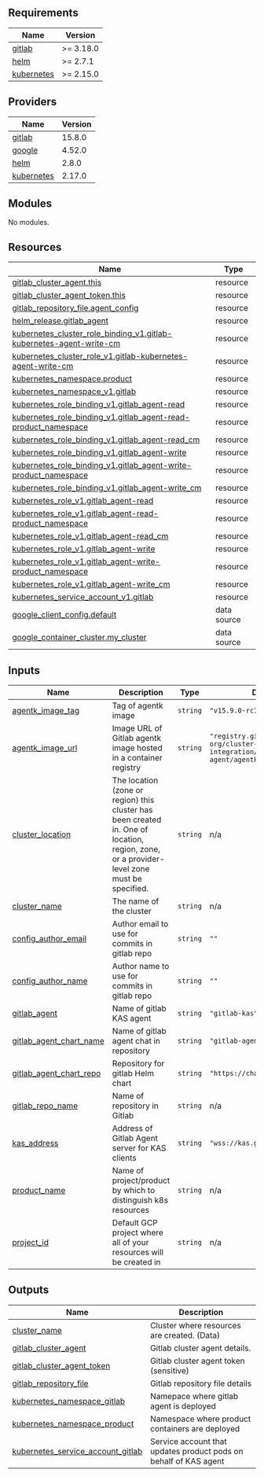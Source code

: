 <!-- BEGIN_TF_DOCS -->
## Requirements

| Name | Version |
|------|---------|
| <a name="requirement_gitlab"></a> [gitlab](#requirement\_gitlab) | >= 3.18.0 |
| <a name="requirement_helm"></a> [helm](#requirement\_helm) | >= 2.7.1 |
| <a name="requirement_kubernetes"></a> [kubernetes](#requirement\_kubernetes) | >= 2.15.0 |

## Providers

| Name | Version |
|------|---------|
| <a name="provider_gitlab"></a> [gitlab](#provider\_gitlab) | 15.8.0 |
| <a name="provider_google"></a> [google](#provider\_google) | 4.52.0 |
| <a name="provider_helm"></a> [helm](#provider\_helm) | 2.8.0 |
| <a name="provider_kubernetes"></a> [kubernetes](#provider\_kubernetes) | 2.17.0 |

## Modules

No modules.

## Resources

| Name | Type |
|------|------|
| [gitlab_cluster_agent.this](https://registry.terraform.io/providers/gitlabhq/gitlab/latest/docs/resources/cluster_agent) | resource |
| [gitlab_cluster_agent_token.this](https://registry.terraform.io/providers/gitlabhq/gitlab/latest/docs/resources/cluster_agent_token) | resource |
| [gitlab_repository_file.agent_config](https://registry.terraform.io/providers/gitlabhq/gitlab/latest/docs/resources/repository_file) | resource |
| [helm_release.gitlab_agent](https://registry.terraform.io/providers/hashicorp/helm/latest/docs/resources/release) | resource |
| [kubernetes_cluster_role_binding_v1.gitlab-kubernetes-agent-write-cm](https://registry.terraform.io/providers/hashicorp/kubernetes/latest/docs/resources/cluster_role_binding_v1) | resource |
| [kubernetes_cluster_role_v1.gitlab-kubernetes-agent-write-cm](https://registry.terraform.io/providers/hashicorp/kubernetes/latest/docs/resources/cluster_role_v1) | resource |
| [kubernetes_namespace.product](https://registry.terraform.io/providers/hashicorp/kubernetes/latest/docs/resources/namespace) | resource |
| [kubernetes_namespace_v1.gitlab](https://registry.terraform.io/providers/hashicorp/kubernetes/latest/docs/resources/namespace_v1) | resource |
| [kubernetes_role_binding_v1.gitlab_agent-read](https://registry.terraform.io/providers/hashicorp/kubernetes/latest/docs/resources/role_binding_v1) | resource |
| [kubernetes_role_binding_v1.gitlab_agent-read-product_namespace](https://registry.terraform.io/providers/hashicorp/kubernetes/latest/docs/resources/role_binding_v1) | resource |
| [kubernetes_role_binding_v1.gitlab_agent-read_cm](https://registry.terraform.io/providers/hashicorp/kubernetes/latest/docs/resources/role_binding_v1) | resource |
| [kubernetes_role_binding_v1.gitlab_agent-write](https://registry.terraform.io/providers/hashicorp/kubernetes/latest/docs/resources/role_binding_v1) | resource |
| [kubernetes_role_binding_v1.gitlab_agent-write-product_namespace](https://registry.terraform.io/providers/hashicorp/kubernetes/latest/docs/resources/role_binding_v1) | resource |
| [kubernetes_role_binding_v1.gitlab_agent-write_cm](https://registry.terraform.io/providers/hashicorp/kubernetes/latest/docs/resources/role_binding_v1) | resource |
| [kubernetes_role_v1.gitlab_agent-read](https://registry.terraform.io/providers/hashicorp/kubernetes/latest/docs/resources/role_v1) | resource |
| [kubernetes_role_v1.gitlab_agent-read-product_namespace](https://registry.terraform.io/providers/hashicorp/kubernetes/latest/docs/resources/role_v1) | resource |
| [kubernetes_role_v1.gitlab_agent-read_cm](https://registry.terraform.io/providers/hashicorp/kubernetes/latest/docs/resources/role_v1) | resource |
| [kubernetes_role_v1.gitlab_agent-write](https://registry.terraform.io/providers/hashicorp/kubernetes/latest/docs/resources/role_v1) | resource |
| [kubernetes_role_v1.gitlab_agent-write-product_namespace](https://registry.terraform.io/providers/hashicorp/kubernetes/latest/docs/resources/role_v1) | resource |
| [kubernetes_role_v1.gitlab_agent-write_cm](https://registry.terraform.io/providers/hashicorp/kubernetes/latest/docs/resources/role_v1) | resource |
| [kubernetes_service_account_v1.gitlab](https://registry.terraform.io/providers/hashicorp/kubernetes/latest/docs/resources/service_account_v1) | resource |
| [google_client_config.default](https://registry.terraform.io/providers/hashicorp/google/latest/docs/data-sources/client_config) | data source |
| [google_container_cluster.my_cluster](https://registry.terraform.io/providers/hashicorp/google/latest/docs/data-sources/container_cluster) | data source |

## Inputs

| Name | Description | Type | Default | Required |
|------|-------------|------|---------|:--------:|
| <a name="input_agentk_image_tag"></a> [agentk\_image\_tag](#input\_agentk\_image\_tag) | Tag of agentk image | `string` | `"v15.9.0-rc1"` | no |
| <a name="input_agentk_image_url"></a> [agentk\_image\_url](#input\_agentk\_image\_url) | Image URL of Gitlab agentk image hosted in a container registry | `string` | `"registry.gitlab.com/gitlab-org/cluster-integration/gitlab-agent/agentk"` | no |
| <a name="input_cluster_location"></a> [cluster\_location](#input\_cluster\_location) | The location (zone or region) this cluster has been created in. One of location, region, zone, or a provider-level zone must be specified. | `string` | n/a | yes |
| <a name="input_cluster_name"></a> [cluster\_name](#input\_cluster\_name) | The name of the cluster | `string` | n/a | yes |
| <a name="input_config_author_email"></a> [config\_author\_email](#input\_config\_author\_email) | Author email to use for commits in gitlab repo | `string` | `""` | no |
| <a name="input_config_author_name"></a> [config\_author\_name](#input\_config\_author\_name) | Author name to use for commits in gitlab repo | `string` | `""` | no |
| <a name="input_gitlab_agent"></a> [gitlab\_agent](#input\_gitlab\_agent) | Name of gitlab KAS agent | `string` | `"gitlab-kas"` | no |
| <a name="input_gitlab_agent_chart_name"></a> [gitlab\_agent\_chart\_name](#input\_gitlab\_agent\_chart\_name) | Name of gitlab agent chat in repository | `string` | `"gitlab-agent"` | no |
| <a name="input_gitlab_agent_chart_repo"></a> [gitlab\_agent\_chart\_repo](#input\_gitlab\_agent\_chart\_repo) | Repository for gitlab Helm chart | `string` | `"https://charts.gitlab.io"` | no |
| <a name="input_gitlab_repo_name"></a> [gitlab\_repo\_name](#input\_gitlab\_repo\_name) | Name of repository in Gitlab | `string` | n/a | yes |
| <a name="input_kas_address"></a> [kas\_address](#input\_kas\_address) | Address of Gitlab Agent server for KAS clients | `string` | `"wss://kas.gitlab.com"` | no |
| <a name="input_product_name"></a> [product\_name](#input\_product\_name) | Name of project/product by which to distinguish k8s resources | `string` | n/a | yes |
| <a name="input_project_id"></a> [project\_id](#input\_project\_id) | Default GCP project where all of your resources will be created in | `string` | n/a | yes |

## Outputs

| Name | Description |
|------|-------------|
| <a name="output_cluster_name"></a> [cluster\_name](#output\_cluster\_name) | Cluster where resources are created. (Data) |
| <a name="output_gitlab_cluster_agent"></a> [gitlab\_cluster\_agent](#output\_gitlab\_cluster\_agent) | Gitlab cluster agent details. |
| <a name="output_gitlab_cluster_agent_token"></a> [gitlab\_cluster\_agent\_token](#output\_gitlab\_cluster\_agent\_token) | Gitlab cluster agent token (sensitive) |
| <a name="output_gitlab_repository_file"></a> [gitlab\_repository\_file](#output\_gitlab\_repository\_file) | Gitlab repository file details |
| <a name="output_kubernetes_namespace_gitlab"></a> [kubernetes\_namespace\_gitlab](#output\_kubernetes\_namespace\_gitlab) | Namepace where gitlab agent is deployed |
| <a name="output_kubernetes_namespace_product"></a> [kubernetes\_namespace\_product](#output\_kubernetes\_namespace\_product) | Namespace where product containers are deployed |
| <a name="output_kubernetes_service_account_gitlab"></a> [kubernetes\_service\_account\_gitlab](#output\_kubernetes\_service\_account\_gitlab) | Service account that updates product pods on behalf of KAS agent |
<!-- END_TF_DOCS -->